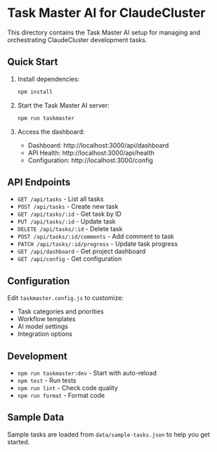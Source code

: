 # Task Master AI for ClaudeCluster

This directory contains the Task Master AI setup for managing and orchestrating ClaudeCluster development tasks.

## Quick Start

1. Install dependencies:
   ```bash
   npm install
   ```

2. Start the Task Master AI server:
   ```bash
   npm run taskmaster
   ```

3. Access the dashboard:
   - Dashboard: http://localhost:3000/api/dashboard
   - API Health: http://localhost:3000/api/health
   - Configuration: http://localhost:3000/config

## API Endpoints

- `GET /api/tasks` - List all tasks
- `POST /api/tasks` - Create new task
- `GET /api/tasks/:id` - Get task by ID
- `PUT /api/tasks/:id` - Update task
- `DELETE /api/tasks/:id` - Delete task
- `POST /api/tasks/:id/comments` - Add comment to task
- `PATCH /api/tasks/:id/progress` - Update task progress
- `GET /api/dashboard` - Get project dashboard
- `GET /api/config` - Get configuration

## Configuration

Edit `taskmaster.config.js` to customize:
- Task categories and priorities
- Workflow templates
- AI model settings
- Integration options

## Development

- `npm run taskmaster:dev` - Start with auto-reload
- `npm test` - Run tests
- `npm run lint` - Check code quality
- `npm run format` - Format code

## Sample Data

Sample tasks are loaded from `data/sample-tasks.json` to help you get started.
